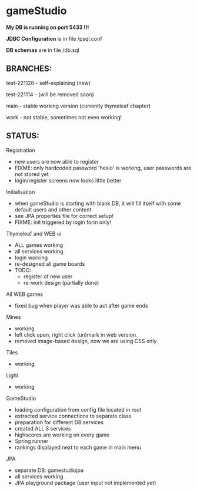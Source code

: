 # gameStudio

**My DB is running on port 5433 !!!**

**JDBC Configuration** is in file /psql.conf

**DB schemas** are in file /db.sql

BRANCHES:
---

test-221128 - self-explaining (new)

test-221114 - (will be removed soon)

main - stable working version (currently thymeleaf chapter)

work - not stable, sometimes not even working!

STATUS:
---
Registration
- new users are now able to register
- FIXME: only hardcoded password 'heslo' is working, user passwords are not stored yet
- login/register screens now looks little better

Initialisation
- when gameStudio is starting with blank DB, it will fill itself with some default users and other content
- see JPA properties file for correct setup! 
- FIXME: init triggered by login form only!

Thymeleaf and WEB ui
- ALL games working
- all services working
- login working
- re-designed all game boards
- TODO: 
  - register of new user
  - re-work design (partially done)

All WEB games
- fixed bug when player was able to act after game ends

Mines
- working
- left click open, right click (un)mark in web version
- removed image-based design, now we are using CSS only
 
Tiles
- working

Light
- working

GameStudio
- loading configuration from config file located in root
- extracted service connections to separate class
- preparation for different DB services
- created ALL 3 services
- highscores are working on every game
- Spring runner
- rankings displayed next to each game in main menu

JPA
- separate DB: gamestudiojpa
- all services working
- JPA playground package (user input not implemented yet)



